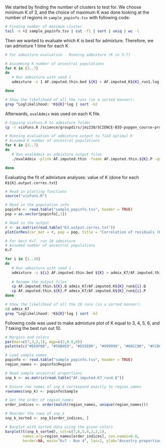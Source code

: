 We started by finding the number of clusters to test for. 
We choose minimum K of 3, and the choice of maximum K was done looking at the number of regions in `sample_popinfo.tsv` with following code: 

```bash
# Finding number of maximum cluster
tail -n +2 sample_popinfo.tsv | cut -f1 | sort | uniq | wc -l
```
Then we wanted to evaluate which K is best for admixture. Therefore, we ran admixture 1 time for each K

```bash
# For admixture evaluation - Running admixture (K in 3-7)

# Assumming K number of ancestral populations
for K in {3..7}
do
   # Run admixture with seed 1
   admixture -s 1 AF.imputed.thin.bed ${K} > AF.imputed_K${K}_run1.log

done

# Show the likelihood of all the runs (in a sorted manner):
grep ^Loglikelihood: *K${K}*log | sort -k2
```
Afterwards, `evalAdmix` was used on each K file.

```bash
# Copying visFuns.R to admixture folder
cp -r visFuns.R /science/groupdirs/jmz230/SCIENCE-BIO-popgen_course-project/Group2_ArcticFox/admixture/

# Running evaluation of admixture output to find optimal K
# Assumed K number of ancestral populations
for K in {3..7}
do
   # Run evalAdmix on admixture output files
   ./evalAdmix -plink AF.imputed.thin -fname AF.imputed.thin.${K}.P -qname AF.imputed.thin.${K}.Q -o K${K}.output.corres.txt

done
```

Evaluating the fit of admixture analyses: value of K (done for each `K${K}.output.corres.txt`)
```R
# Read in plotting functions
source("visFuns.R")

# Read in the population info
popinfo <- read.table("sample_popinfo.tsv", header = TRUE)
pop = as.vector(popinfo[,1])

# Read in the output 
r <- as.matrix(read.table("K3.output.corres.txt"))
plotCorRes(cor_mat = r, pop = pop, title = "Correlation of residuals (K=3)", max_z=0.15, min_z=-0.15)
```

```bash
# For best K=7, run 10 admixture
# Assumed number of ancestral populations 
K=7

for i in {1..10}
do
   # Run admixture with seed i
   admixture -s ${i} AF.imputed.thin.bed ${K} > admix_K7/AF.imputed.thin.K${K}_run${i}.log
   
   # Rename the output files
   cp AF.imputed.thin.${K}.Q admix_K7/AF.imputed.K${K}_run${i}.Q
   cp AF.imputed.thin.${K}.P admix_K7/AF.imputed.K${K}_run${i}.P
done

# Show the likelihood of all the 10 runs (in a sorted manner):
cd admix_K7
grep ^Loglikelihood: *K${K}*log | sort -k2
```


Following code was used to make admixture plot of K equal to 3, 4, 5, 6, and 7 taking the best run out 10.
```R
# Margins and colors
par(mar=c(7,3,2,1), mgp=c(2,0.6,0))
palette(c("#E69F00", "#56B4E9", "#D55E00", "#999999", "#66CC00", "#CC0066", "#9999FF"))

# Load sample names
popinfo <- read.table("sample_popinfo.tsv", header = TRUE)
region_names <- popinfo$Region

# Read sample ancestral proportions
snp_k <- as.matrix(read.table("AF.imputed.K7_run4.Q"))

# Ensure row names of snp_k correspond exactly to region_names
rownames(snp_k) <- popinfo$Sample

# Get the order of region_names
order_indices <- order(match(region_names, unique(region_names)))

# Reorder the rows of snp_k
snp_k_sorted <- snp_k[order_indices, ]

# Barplot with sorted data using the given colors
barplot(t(snp_k_sorted), col=c(7,6,5,4,3,2,1), 
        names.arg=region_names[order_indices], cex.names=0.8,
        border=NA, main="K=7 - Run 4", las=2, ylab="Ancestry proportion")

```
